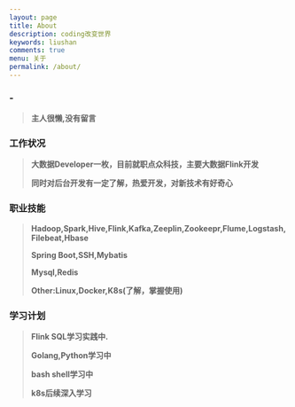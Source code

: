```yaml
---
layout: page
title: About
description: coding改变世界
keywords: liushan
comments: true
menu: 关于
permalink: /about/
---
```


### -
> **主人很懒,没有留言**

### 工作状况
>
> **大数据Developer一枚，目前就职点众科技，主要大数据Flink开发**
>
> **同时对后台开发有一定了解，热爱开发，对新技术有好奇心**

### 职业技能
>
> **Hadoop,Spark,Hive,Flink,Kafka,Zeeplin,Zookeepr,Flume,Logstash,Filebeat,Hbase** 
> 
> **Spring Boot,SSH,Mybatis**
>
> **Mysql,Redis**
>
> **Other:Linux,Docker,K8s(了解，掌握使用)**


### 学习计划
>
> **Flink SQL学习实践中.**
>
> **Golang,Python学习中**
>
> **bash shell学习中**
>
> **k8s后续深入学习**




